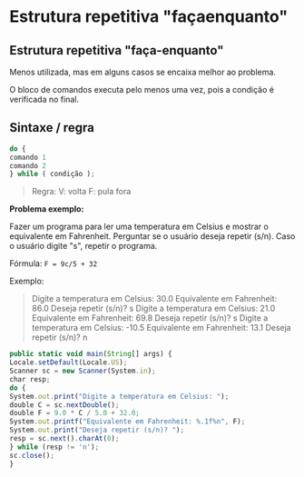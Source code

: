 # Estrutura repetitiva "façaenquanto"
## Estrutura repetitiva "faça-enquanto"

Menos utilizada, mas em alguns casos se encaixa melhor ao problema.

O bloco de comandos executa pelo menos uma vez, pois a condição é
verificada no final.

## Sintaxe / regra

~~~Javascript
do {
comando 1
comando 2
} while ( condição );
~~~
> Regra: V: volta F: pula fora

**Problema exemplo:**

Fazer um programa para ler uma temperatura em Celsius e mostrar o equivalente em
Fahrenheit. Perguntar se o usuário deseja repetir (s/n). Caso o usuário digite "s", repetir o
programa.


Fórmula: `F = 9c/5 + 32` 


Exemplo:
>Digite a temperatura em Celsius: 30.0
>Equivalente em Fahrenheit: 86.0
>Deseja repetir (s/n)? s
>Digite a temperatura em Celsius: 21.0
>Equivalente em Fahrenheit: 69.8
>Deseja repetir (s/n)? s
>Digite a temperatura em Celsius: -10.5
>Equivalente em Fahrenheit: 13.1
>Deseja repetir (s/n)? n

~~~Javascript 
public static void main(String[] args) {
Locale.setDefault(Locale.US);
Scanner sc = new Scanner(System.in);
char resp;
do {
System.out.print("Digite a temperatura em Celsius: ");
double C = sc.nextDouble();
double F = 9.0 * C / 5.0 + 32.0;
System.out.printf("Equivalente em Fahrenheit: %.1f%n", F);
System.out.print("Deseja repetir (s/n)? ");
resp = sc.next().charAt(0);
} while (resp != 'n');
sc.close();
}
~~~
